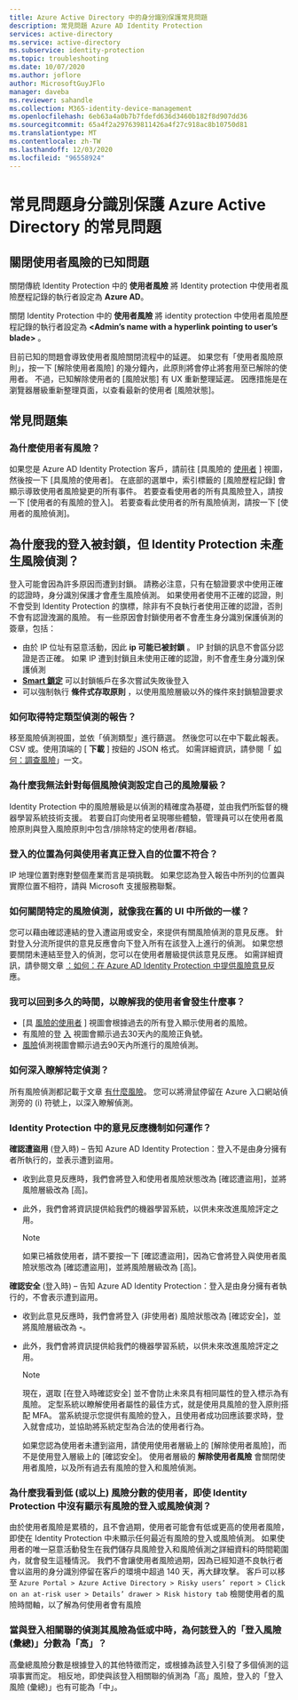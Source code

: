 ```yaml
---
title: Azure Active Directory 中的身分識別保護常見問題
description: 常見問題 Azure AD Identity Protection
services: active-directory
ms.service: active-directory
ms.subservice: identity-protection
ms.topic: troubleshooting
ms.date: 10/07/2020
ms.author: joflore
author: MicrosoftGuyJFlo
manager: daveba
ms.reviewer: sahandle
ms.collection: M365-identity-device-management
ms.openlocfilehash: 6eb63a4a0b7b7fdefd636d3460b182f8d907dd36
ms.sourcegitcommit: 65a4f2a297639811426a4f27c918ac8b10750d81
ms.translationtype: MT
ms.contentlocale: zh-TW
ms.lasthandoff: 12/03/2020
ms.locfileid: "96558924"
---
```

# <a name="frequently-asked-questions-identity-protection-in-azure-active-directory"></a>常見問題身分識別保護 Azure Active Directory 的常見問題

## <a name="dismiss-user-risk-known-issues"></a>關閉使用者風險的已知問題

關閉傳統 Identity Protection 中的 **使用者風險** 將 Identity protection 中使用者風險歷程記錄的執行者設定為 **Azure AD**。

關閉 Identity Protection 中的 **使用者風險** 將 identity protection 中使用者風險歷程記錄的執行者設定為 **\<Admin’s name with a hyperlink pointing to user’s blade\>** 。

目前已知的問題會導致使用者風險關閉流程中的延遲。 如果您有「使用者風險原則」，按一下 [解除使用者風險] 的幾分鐘內，此原則將會停止將套用至已解除的使用者。 不過，已知解除使用者的 [風險狀態] 有 UX 重新整理延遲。 因應措施是在瀏覽器層級重新整理頁面，以查看最新的使用者 [風險狀態]。


## <a name="frequently-asked-questions"></a>常見問題集

### <a name="why-is-a-user-is-at-risk"></a>為什麼使用者有風險？

如果您是 Azure AD Identity Protection 客戶，請前往 [具風險的 [使用者](howto-identity-protection-investigate-risk.md#risky-users) ] 視圖，然後按一下 [具風險的使用者]。 在底部的選單中，索引標籤的 [風險歷程記錄] 會顯示導致使用者風險變更的所有事件。 若要查看使用者的所有具風險登入，請按一下 [使用者的有風險的登入]。 若要查看此使用者的所有風險偵測，請按一下 [使用者的風險偵測]。

## <a name="why-was-my-sign-in-blocked-but-identity-protection-didnt-generate-a-risk-detection"></a>為什麼我的登入被封鎖，但 Identity Protection 未產生風險偵測？
登入可能會因為許多原因而遭到封鎖。 請務必注意，只有在驗證要求中使用正確的認證時，身分識別保護才會產生風險偵測。 如果使用者使用不正確的認證，則不會受到 Identity Protection 的旗標，除非有不良執行者使用正確的認證，否則不會有認證洩漏的風險。 有一些原因會封鎖使用者不會產生身分識別保護偵測的簽章，包括：
* 由於 IP 位址有惡意活動，因此 **ip 可能已被封鎖** 。 IP 封鎖的訊息不會區分認證是否正確。 如果 IP 遭到封鎖且未使用正確的認證，則不會產生身分識別保護偵測
* **[Smart 鎖定](../authentication/howto-password-smart-lockout.md)** 可以封鎖帳戶在多次嘗試失敗後登入
* 可以強制執行 **條件式存取原則** ，以使用風險層級以外的條件來封鎖驗證要求

### <a name="how-can-i-get-a-report-of-detections-of-a-specific-type"></a>如何取得特定類型偵測的報告？

移至風險偵測視圖，並依「偵測類型」進行篩選。 然後您可以在中下載此報表。CSV 或。使用頂端的 [ **下載** ] 按鈕的 JSON 格式。 如需詳細資訊，請參閱「 [如何：調查風險](howto-identity-protection-investigate-risk.md#risk-detections)」一文。

### <a name="why-cant-i-set-my-own-risk-levels-for-each-risk-detection"></a>為什麼我無法針對每個風險偵測設定自己的風險層級？

Identity Protection 中的風險層級是以偵測的精確度為基礎，並由我們所監督的機器學習系統技術支援。 若要自訂向使用者呈現哪些體驗，管理員可以在使用者風險原則與登入風險原則中包含/排除特定的使用者/群組。

### <a name="why-does-the-location-of-a-sign-in-not-match-where-the-user-truly-signed-in-from"></a>登入的位置為何與使用者真正登入自的位置不符合？

IP 地理位置對應對整個產業而言是項挑戰。 如果您認為登入報告中所列的位置與實際位置不相符，請與 Microsoft 支援服務聯繫。 

### <a name="how-can-i-close-specific-risk-detections-like-i-did-in-the-old-ui"></a>如何關閉特定的風險偵測，就像我在舊的 UI 中所做的一樣？

您可以藉由確認連結的登入遭盜用或安全，來提供有關風險偵測的意見反應。 針對登入分流所提供的意見反應會向下登入所有在該登入上進行的偵測。 如果您想要關閉未連結至登入的偵測，您可以在使用者層級提供該意見反應。 如需詳細資訊，請參閱文章 [：如何：在 Azure AD Identity Protection 中提供風險意見](howto-identity-protection-risk-feedback.md)反應。

### <a name="how-far-can-i-go-back-in-time-to-understand-whats-going-on-with-my-user"></a>我可以回到多久的時間，以瞭解我的使用者會發生什麼事？

- [具 [風險的使用者](howto-identity-protection-investigate-risk.md#risky-users) ] 視圖會根據過去的所有登入顯示使用者的風險。 
- 有風險的登 [入](howto-identity-protection-investigate-risk.md#risky-sign-ins) 視圖會顯示過去30天內的風險正負號。 
- [風險](howto-identity-protection-investigate-risk.md#risk-detections)偵測視圖會顯示過去90天內所進行的風險偵測。

### <a name="how-can-i-learn-more-about-a-specific-detection"></a>如何深入瞭解特定偵測？

所有風險偵測都記載于文章 [有什麼風險](concept-identity-protection-risks.md#risk-types-and-detection)。 您可以將滑鼠停留在 Azure 入口網站偵測旁的 (i) 符號上，以深入瞭解偵測。

### <a name="how-do-the-feedback-mechanisms-in-identity-protection-work"></a>Identity Protection 中的意見反應機制如何運作？

**確認遭盜用** (登入時) – 告知 Azure AD Identity Protection：登入不是由身分擁有者所執行的，並表示遭到盜用。

- 收到此意見反應時，我們會將登入和使用者風險狀態改為 [確認遭盜用]，並將風險層級改為 [高]。

- 此外，我們會將資訊提供給我們的機器學習系統，以供未來改進風險評定之用。

    > [!NOTE]
    > 如果已補救使用者，請不要按一下 [確認遭盜用]，因為它會將登入與使用者風險狀態改為 [確認遭盜用]，並將風險層級改為 [高]。

**確認安全** (登入時) – 告知 Azure AD Identity Protection：登入是由身分擁有者執行的，不會表示遭到盜用。

- 收到此意見反應時，我們會將登入 (非使用者) 風險狀態改為 [確認安全]，並將風險層級改為 **-**。

- 此外，我們會將資訊提供給我們的機器學習系統，以供未來改進風險評定之用。 

    > [!NOTE]
    >現在，選取 [在登入時確認安全] 並不會防止未來具有相同屬性的登入標示為有風險。 定型系統以瞭解使用者屬性的最佳方式，就是使用具風險的登入原則搭配 MFA。 當系統提示您提供有風險的登入，且使用者成功回應該要求時，登入就會成功，並協助將系統定型為合法的使用者行為。
    >
    > 如果您認為使用者未遭到盜用，請使用使用者層級上的 [解除使用者風險]，而不是使用登入層級上的 [確認安全]。 使用者層級的 **解除使用者風險** 會關閉使用者風險，以及所有過去有風險的登入和風險偵測。

### <a name="why-am-i-seeing-a-user-with-a-low-or-above-risk-score-even-if-no-risky-sign-ins-or-risk-detections-are-shown-in-identity-protection"></a>為什麼我看到低 (或以上) 風險分數的使用者，即使 Identity Protection 中沒有顯示有風險的登入或風險偵測？

由於使用者風險是累積的，且不會過期，使用者可能會有低或更高的使用者風險，即使在 Identity Protection 中未顯示任何最近有風險的登入或風險偵測。 如果使用者的唯一惡意活動發生在我們儲存具風險登入和風險偵測之詳細資料的時間範圍內，就會發生這種情況。 我們不會讓使用者風險過期，因為已經知道不良執行者會以盜用的身分識別停留在客戶的環境中超過 140 天，再大肆攻擊。 客戶可以移至 `Azure Portal > Azure Active Directory > Risky users’ report > Click on an at-risk user > Details’ drawer > Risk history tab` 檢閱使用者的風險時間軸，以了解為何使用者會有風險

### <a name="why-does-a-sign-in-have-a-sign-in-risk-aggregate-score-of-high-when-the-detections-associated-with-it-are-of-low-or-medium-risk"></a>當與登入相關聯的偵測其風險為低或中時，為何該登入的「登入風險 (彙總)」分數為「高」？

高彙總風險分數是根據登入的其他特徵而定，或根據為該登入引發了多個偵測的這項事實而定。 相反地，即使與該登入相關聯的偵測為「高」風險，登入的「登入風險 (彙總)」也有可能為「中」。
